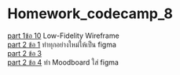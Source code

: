 # Homework_codecamp_8

[part 1ข้อ 10](https://github.com/wat885/Homework_codecamp_8/tree/main/hwUxui/part%201%E0%B8%82%E0%B9%89%E0%B8%AD%2010) Low-Fidelity Wireframe  
[part 2 ข้อ 1](https://github.com/wat885/Homework_codecamp_8/tree/main/hwUxui/part%202%20%E0%B8%82%E0%B9%89%E0%B8%AD%201) ทำทุกอย่างใหม่ให้เป็น figma  
[part 2 ข้อ 3](https://github.com/wat885/Homework_codecamp_8/tree/main/hwUxui/part%202%20%E0%B8%82%E0%B9%89%E0%B8%AD%203)   
[part 2 ข้อ 4](https://github.com/wat885/Homework_codecamp_8/tree/main/hwUxui/part%202%20%E0%B8%82%E0%B9%89%E0%B8%AD%204) ทำ Moodboard ใส่ figma    





